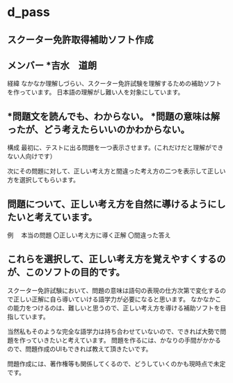 # d_pass
スクーター免許取得補助ソフト作成
---
メンバー
*吉水　道朗
---
経緯
なかなか理解しづらい、スクーター免許試験を理解するための補助ソフトを作っています。
日本語の理解がし難い人を対象にしています。

*問題文を読んでも、わからない。
*問題の意味は解ったが、どう考えたらいいのかわからない。
---

構成
最初に、テストに出る問題を一つ表示させます。(これだけだと理解ができない人向けです）

次にその問題に対して、正しい考え方と間違った考え方の二つを表示して正しい方を選択してもらいます。

問題について、正しい考え方を自然に導けるようにしたいと考えています。
---
例
　本当の問題
    〇正しい考え方に導く正解
    〇間違った答え

これらを選択して、正しい考え方を覚えやすくするのが、このソフトの目的です。
---
スクーター免許試験において、問題の意味は語句の表現の仕方次第で変化するので正しい正解に自ら導いていける語学力が必要になると思います。
なかなかこの能力をつけるのは、難しいと思うので、正しい考え方を導ける補助ソフトを目指しています。

当然私もそのような完全な語学力は持ち合わせていないので、できれば大勢で問題を作っていきたいと考えています。
問題を作るには、かなりの手間がかかるので、問題作成のUIもできれば教えて頂きたいです。

問題作成には、著作権等も関係してくるので、どうしていくのかも現時点で未定です。



